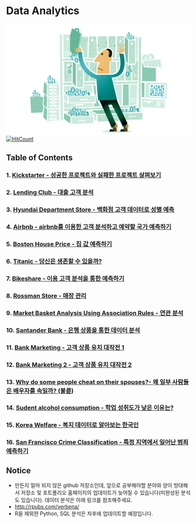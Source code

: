 # Data Analytics

![data-analyst](../images/data-analyst.jpg)
[![HitCount](http://hits.dwyl.io/boys-be-ambitious//Data-analytics.svg)](http://hits.dwyl.io/boys-be-ambitious//Data-analytics)

## Table of Contents
### 1. [Kickstarter - 성공한 프로젝트와 실패한 프로젝트 살펴보기](http://rpubs.com/verbena/kickstarter)
### 2. [Lending Club - 대출 고객 분석](http://rpubs.com/verbena/credit-risk-modelling-eda-classification)
### 3. [Hyundai Department Store - 백화점 고객 데이터로 성별 예측](http://rpubs.com/verbena/hds)
### 4. [Airbnb - airbnb를 이용한 고객 분석하고 예약할 국가 예측하기](http://rpubs.com/verbena/airbnb)
### 5. [Boston House Price - 집 값 예측하기](http://rpubs.com/verbena/house)
### 6. [Titanic - 당신은 생존할 수 있을까?](http://rpubs.com/verbena/titanic-prediction)
### 7. [Bikeshare - 이용 고객 분석을 통한 예측하기](http://rpubs.com/verbena/bike)
### 8. [Rossman Store - 매장 관리](http://rpubs.com/verbena/rossman)
### 9. [Market Basket Analysis Using Association Rules - 연관 분석](http://rpubs.com/verbena/MBA)
### 10. [Santander Bank - 은행 상품을 통한 데이터 분석](http://rpubs.com/verbena/santander)
### 11. [Bank Marketing - 고객 상품 유치 대작전 1](http://rpubs.com/verbena/bank-mkt)
### 12. [Bank Marketing 2 - 고객 상품 유치 대작전 2](http://rpubs.com/verbena/bank-forecasting)
### 13. [Why do some people cheat on their spouses?- 왜 일부 사람들은 배우자를 속일까? (불륜)](http://rpubs.com/verbena/love-affair)
### 14. [Sudent alcohol consumption - 학업 성취도가 낮은 이유는?](http://rpubs.com/verbena/school-score)
### 15. [Korea Welfare - 복지 데이터로 알아보는 한국인](http://rpubs.com/verbena/kor-welfare)
### 16. [San Francisco Crime Classification - 특정 지역에서 일어난 범죄 예측하기](http://rpubs.com/verbena/csi)

## Notice
- 만든지 얼마 되지 않은 github 저장소인데, 앞으로 공부해야할 분야와 양이 방대해서 저장소 및 포트폴리오 홈페이지의 업데이트가 늦어질 수 있습니다(미완성된 분석도 있습니다). 데이터 분석은 아래 링크를 참조해주세요.
- http://rpubs.com/verbena/
- R을 제외한 Python, SQL 분석은 차후에 업데이트할 예정입니다.